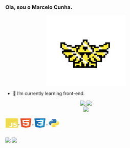 ### Ola, sou o Marcelo Cunha.

<div align="center">
  <img align="center" alt="Triforce" height="220" width="250" src="https://github.com/Marcelo-Cunha560/Marcelo-Cunha560/blob/main/pngwing.com%20(1).png?raw=true">
</div>

- 🌱 I’m currently learning front-end.    
    
<div style="display: inline_block" align = "center">
  <a href="https://github.com/Marcelo-Cunha560">
  <img height="165em" src="https://github-readme-stats.vercel.app/api?username=Marcelo-Cunha560&show_icons=true&theme=chartreuse-dark&include_all_commits=true&count_private=true"/>
  <img height="165em" src="https://github-readme-stats.vercel.app/api/top-langs/?username=Marcelo-Cunha560&layout=compact&langs_count=168&theme=chartreuse-dark"/>
</div>
  
<div align = "center">
<a href="https://git.io/streak-stats">
  <img height="165em" src="[![Top Langs](https://github-readme-stats.vercel.app/api/top-langs/?username=anMarcelo-Cunha560&layout=compact)](https://github.com/Marcelo-Cunha560/github-readme-stats)"/> 
</div>

<div style="display: inline_block"><br>
  <img align="center" alt="Marc-Js" height="30" width="40" src="https://raw.githubusercontent.com/devicons/devicon/master/icons/javascript/javascript-plain.svg">
  <img align="center" alt="MArc-HTML" height="30" width="40" src="https://raw.githubusercontent.com/devicons/devicon/master/icons/html5/html5-original.svg">
  <img align="center" alt="MArc-CSS" height="30" width="40" src="https://raw.githubusercontent.com/devicons/devicon/master/icons/css3/css3-original.svg">
  <img align="center" alt="MArc-Python" height="30" width="40" src="https://raw.githubusercontent.com/devicons/devicon/master/icons/python/python-original.svg">
</div>

##

<div>
  <a href ="mailto:matheusluc22@gmail.com"><img src="https://img.shields.io/badge/-Gmail-%23333?style=for-the-badge&logo=gmail&logoColor=white" target="_blank"></a>
  <a href="https://www.linkedin.com/in/marcelo-matheus-cunha-lucas-7b953911a/" target="_blank"><img src="https://img.shields.io/badge/-LinkedIn-%230077B5?style=for-the-badge&logo=linkedin&logoColor=white" target="_blank"></a> 
</div>
